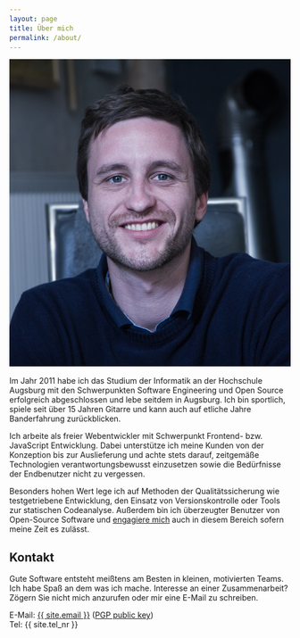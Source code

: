 ```yaml
---
layout: page
title: Über mich
permalink: /about/
---
```

<div style="text-align:center;">
    <img src="/images/me_color.jpg" class="selfie-about">
</div>

Im Jahr 2011 habe ich das Studium der Informatik an der Hochschule Augsburg mit den Schwerpunkten Software Engineering und Open Source erfolgreich abgeschlossen und lebe seitdem in Augsburg. Ich bin sportlich, spiele seit über 15 Jahren Gitarre und kann auch auf etliche Jahre Banderfahrung zurückblicken.

Ich arbeite als freier Webentwickler mit Schwerpunkt Frontend- bzw. JavaScript Entwicklung. Dabei unterstütze ich meine Kunden von der Konzeption bis zur Auslieferung und achte stets darauf, zeitgemäße Technologien verantwortungsbewusst einzusetzen sowie die Bedürfnisse der Endbenutzer nicht zu vergessen.

Besonders hohen Wert lege ich auf Methoden der Qualitätssicherung wie testgetriebene Entwicklung, den Einsatz von Versionskontrolle oder Tools zur statischen Codeanalyse. Außerdem bin ich überzeugter Benutzer von Open-Source Software und <a target="_blank" href="https://github.com/mwager">engagiere mich</a> auch in diesem Bereich sofern meine Zeit es zulässt.


## Kontakt ##

Gute Software entsteht meißtens am Besten in kleinen, motivierten Teams. Ich habe Spaß an dem was ich mache. Interesse an einer Zusammenarbeit? Zögern Sie nicht mich anzurufen oder mir eine E-Mail zu schreiben.

E-Mail: <a href="mailto:{{ site.email }}">{{ site.email }}</a> (<a href="{{ site.url }}/mwager.asc">PGP public key</a>)<br/>
Tel: {{ site.tel_nr }}
